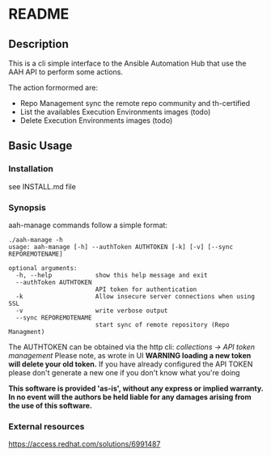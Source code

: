 # README

## Description

This is a cli simple interface to the Ansible Automation Hub that use the AAH API to perform some actions. 

The action formormed are:
- Repo Management sync the remote repo community and th-certified
- List the availables Execution Environments images (todo)
- Delete Execution Environments images (todo)

## Basic Usage
### Installation
see INSTALL.md file
### Synopsis
aah-manage commands follow a simple format:
````
./aah-manage -h
usage: aah-manage [-h] --authToken AUTHTOKEN [-k] [-v] [--sync REPOREMOTENAME]

optional arguments:
  -h, --help            show this help message and exit
  --authToken AUTHTOKEN
                        API token for authentication
  -k                    Allow insecure server connections when using SSL
  -v                    write verbose output
  --sync REPOREMOTENAME
                        start sync of remote repository (Repo Managment)
````

The AUTHTOKEN can be obtained via the http cli:
*collections -> API token management*
Please note, as wrote in UI **WARNING loading a new token will delete your old token.**
If you have already configured the API TOKEN please don't generate a new one if you don't know what you're doing





**This software is provided 'as-is', without any express or implied warranty. In no event will the authors be held liable for any damages arising from the use of this software.**


### External resources

https://access.redhat.com/solutions/6991487
